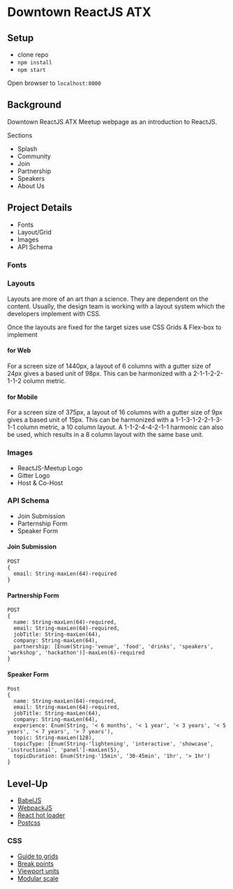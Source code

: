 # Downtown ReactJS ATX 

## Setup
* clone repo
* `npm install`
* `npm start`

Open browser to `localhost:8000`

## Background

Downtown ReactJS ATX Meetup webpage as an introduction to ReactJS.

Sections
* Splash
* Community
* Join
* Partnership
* Speakers
* About Us

## Project Details

* Fonts
* Layout/Grid
* Images
* API Schema

### Fonts

### Layouts

Layouts are more of an art than a science. They are dependent on the content. Usually, the design team is working with a layout system which the developers implement with CSS. 

Once the layouts are fixed for the target sizes use CSS Grids & Flex-box to implement

#### for Web

For a screen size of 1440px, a layout of 6 columns with a gutter size of 24px gives a based unit of 98px. This can be harmonized with a 2-1-1-2-2-1-1-2 column metric.

#### for Mobile

For a screen size of 375px, a layout of 16 columns with a gutter size of 9px gives a based unit of 15px. This can be harmonized with a 1-1-3-1-2-2-1-3-1-1 column metric, a 10 column layout. A 1-1-2-4-4-2-1-1 harmonic can also be used, which results in a 8 column layout with the same base unit.

### Images

* ReactJS-Meetup Logo
* Gitter Logo
* Host & Co-Host

### API Schema

* Join Submission
* Parternship Form
* Speaker Form

#### Join Submission
```
POST
{
  email: String-maxLen(64)-required
}
```

#### Partnership Form
```
POST
{
  name: String-maxLen(64)-required,
  email: String-maxLen(64)-required,
  jobTitle: String-maxLen(64),
  company: String-maxLen(64),
  partnership: [Enum(String-'venue', 'food', 'drinks', 'speakers', 'workshop', 'hackathon')]-maxLen(6)-required
}
```

#### Speaker Form
```
Post
{
  name: String-maxLen(64)-required,
  email: String-maxLen(64)-required,
  jobTitle: String-maxLen(64),
  company: String-maxLen(64),
  experience: Enum(String, '< 6 months', '< 1 year', '< 3 years', '< 5 years', '< 7 years', '> 7 years'),
  topic: String-maxLen(128),
  topicType: [Enum(String-'lightening', 'interactive', 'showcase', 'instructional', 'panel']-maxLen(5),
  topicDuration: Enum(String-'15min', '30-45min', '1hr', '> 1hr')
}
```

## Level-Up

* [BabelJS](https://babeljs.io/)
* [WebpackJS](https://webpack.js.org/)
* [React hot loader](https://github.com/gaearon/react-hot-loader)
* [Postcss](https://postcss.org/)

### CSS

* [Guide to grids](https://css-tricks.com/snippets/css/complete-guide-grid/)
* [Break points](https://getflywheel.com/layout/css-breakpoints-responsive-design-how-to)
* [Viewport units](https://css-tricks.com/fun-viewport-units/)
* [Modular scale](https://www.modularscale.com/?16&px&1.5)
